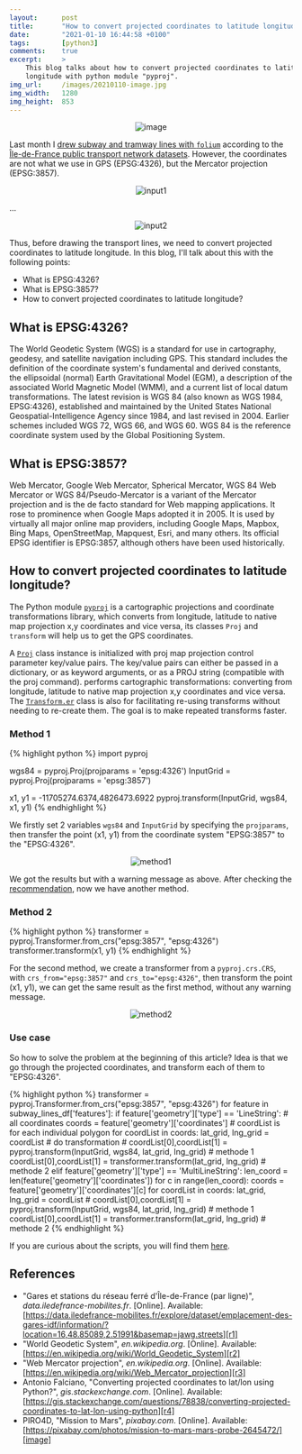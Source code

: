 ```yaml
---
layout:      post
title:       "How to convert projected coordinates to latitude longitude by Python"
date:        "2021-01-10 16:44:58 +0100"
tags:        [python3]
comments:    true
excerpt:     >
    This blog talks about how to convert projected coordinates to latitude
    longitude with python module "pyproj".
img_url:     /images/20210110-image.jpg
img_width:   1280
img_height:  853
---
```


<p align="center">
  <img alt="image"
  src="{{ site.baseurl }}/images/20210110-image.jpg"/>
</p>

Last month I [drew subway and tramway lines with `folium`][draw-transport-lines]
according to the [Île-de-France public transport network datasets][r1]. However,
the coordinates are not what we use in GPS (EPSG:4326), but the Mercator
projection (EPSG:3857).

<p align="center">
  <img alt="input1"
  src="{{ site.baseurl }}/images/20210110-input-1.png"/>
</p>
...
<p align="center">
  <img alt="input2"
  src="{{ site.baseurl }}/images/20210110-input-2.png"/>
</p>

Thus, before drawing the transport lines, we need to convert projected
coordinates to latitude longitude. In this blog, I'll talk about this with the
following points:
- What is EPSG:4326?
- What is EPSG:3857?
- How to convert projected coordinates to latitude longitude?

## What is EPSG:4326?
The World Geodetic System (WGS) is a standard for use in cartography, geodesy,
and satellite navigation including GPS. This standard includes the definition of
the coordinate system's fundamental and derived constants, the ellipsoidal
(normal) Earth Gravitational Model (EGM), a description of the associated World
Magnetic Model (WMM), and a current list of local datum transformations.
The latest revision is WGS 84 (also known as WGS 1984, EPSG:4326), established
and maintained by the United States National Geospatial-Intelligence Agency
since 1984, and last revised in 2004. Earlier schemes included WGS 72, WGS 66,
and WGS 60. WGS 84 is the reference coordinate system used by the Global
Positioning System.

## What is EPSG:3857?
Web Mercator, Google Web Mercator, Spherical Mercator, WGS 84 Web Mercator or
WGS 84/Pseudo-Mercator is a variant of the Mercator projection and is the de
facto standard for Web mapping applications. It rose to prominence when Google
Maps adopted it in 2005. It is used by virtually all major online map providers,
including Google Maps, Mapbox, Bing Maps, OpenStreetMap, Mapquest, Esri, and
many others. Its official EPSG identifier is EPSG:3857, although others have
been used historically.

## How to convert projected coordinates to latitude longitude?
The Python module [`pyproj`][pyproj] is a cartographic projections and
coordinate transformations library, which converts from longitude, latitude to
native map projection x,y coordinates and vice versa, its classes `Proj` and
`transform` will help us to get the GPS coordinates.

A [`Proj`][Proj] class instance is initialized with proj map projection control
parameter key/value pairs. The key/value pairs can either be passed in a
dictionary, or as keyword arguments, or as a PROJ string (compatible with the
proj command).
  performs cartographic transformations: converting from
longitude, latitude to native map projection x,y coordinates and vice versa. The
[`Transform.er`][Transformer] class is also for facilitating re-using transforms
without needing to re-create them. The goal is to make repeated transforms faster.

### Method 1
{% highlight python %}
import pyproj

wgs84 = pyproj.Proj(projparams = 'epsg:4326')
InputGrid = pyproj.Proj(projparams = 'epsg:3857')

x1, y1 = -11705274.6374,4826473.6922
pyproj.transform(InputGrid, wgs84, x1, y1)
{% endhighlight %}

We firstly set 2 variables `wgs84` and `InputGrid` by specifying the
`projparams`, then transfer the point (x1, y1) from the coordinate system
"EPSG:3857" to the "EPSG:4326".

<p align="center">
  <img alt="method1"
  src="{{ site.baseurl }}/images/20210110-metho1.png"/>
</p>

We got the results but with a warning message as above. After checking the
[recommendation][pyproj2 to 1], now we have another method.

### Method 2
{% highlight python %}
transformer = pyproj.Transformer.from_crs("epsg:3857", "epsg:4326")
transformer.transform(x1, y1)
{% endhighlight %}

For the second method, we create a transformer from a `pyproj.crs.CRS`, with
`crs_from="epsg:3857"` and `crs_to="epsg:4326"`, then transform the point
(x1, y1), we can get the same result as the first method, without any warning
message.

<p align="center">
  <img alt="method2"
  src="{{ site.baseurl }}/images/20210110-metho2.png"/>
</p>

### Use case
So how to solve the problem at the beginning of this article?
Idea is that we go through the projected coordinates, and transform each of them
to "EPSG:4326".

{% highlight python %}
transformer = pyproj.Transformer.from_crs("epsg:3857", "epsg:4326")
for feature in subway_lines_df['features']:
    if feature['geometry']['type'] == 'LineString':
        # all coordinates
        coords = feature['geometry']['coordinates']
        # coordList is for each individual polygon
        for coordList in coords:
            lat_grid, lng_grid = coordList
            # do transformation
            # coordList[0],coordList[1] = pyproj.transform(InputGrid, wgs84, lat_grid, lng_grid) # methode 1
            coordList[0],coordList[1] = transformer.transform(lat_grid, lng_grid) # methode 2
    elif feature['geometry']['type'] == 'MultiLineString':
        len_coord = len(feature['geometry']['coordinates'])
        for c in range(len_coord):
            coords = feature['geometry']['coordinates'][c]
            for coordList in coords:
                lat_grid, lng_grid = coordList
                # coordList[0],coordList[1] = pyproj.transform(InputGrid, wgs84, lat_grid, lng_grid) # methode 1
                coordList[0],coordList[1] = transformer.transform(lat_grid, lng_grid) # methode 2
{% endhighlight %}

If you are curious about the scripts, you will find them [here][notebook].

## References
- "Gares et stations du réseau ferré d'Île-de-France (par ligne)", _data.iledefrance-mobilites.fr_. [Online]. Available: [https://data.iledefrance-mobilites.fr/explore/dataset/emplacement-des-gares-idf/information/?location=16,48.85089,2.51991&basemap=jawg.streets][r1]
- "World Geodetic System", _en.wikipedia.org_. [Online]. Available: [https://en.wikipedia.org/wiki/World_Geodetic_System][r2]
- "Web Mercator projection", _en.wikipedia.org_. [Online]. Available: [https://en.wikipedia.org/wiki/Web_Mercator_projection][r3]
- Antonio Falciano, "Converting projected coordinates to lat/lon using Python?", _gis.stackexchange.com_. [Online]. Available: [https://gis.stackexchange.com/questions/78838/converting-projected-coordinates-to-lat-lon-using-python][r4]
- PIRO4D, "Mission to Mars", _pixabay.com_. [Online]. Available: [https://pixabay.com/photos/mission-to-mars-mars-probe-2645472/][image]

[r1]: https://data.iledefrance-mobilites.fr/explore/dataset/emplacement-des-gares-idf/information/?location=16,48.85089,2.51991&basemap=jawg.streets
[r2]: https://en.wikipedia.org/wiki/World_Geodetic_System
[r3]: https://en.wikipedia.org/wiki/Web_Mercator_projection
[r4]: https://gis.stackexchange.com/questions/78838/converting-projected-coordinates-to-lat-lon-using-python
[draw-transport-lines]: https://jingwen-z.github.io/draw-subway-and-tramway-with-folium/
[pyproj]: https://pyproj4.github.io/pyproj/stable/
[Proj]: https://pyproj4.github.io/pyproj/stable/api/proj.html?highlight=proj
[Transformer]: https://pyproj4.github.io/pyproj/v2.6.1rel/api/transformer.html?highlight=transform
[pyproj2 to 1]: https://pyproj4.github.io/pyproj/stable/gotchas.html#upgrading-to-pyproj-2-from-pyproj-1
[notebook]: https://github.com/jingwen-z/python-playground/blob/master/python_for_data_analysis/geovisualization/converting_projected_coordinates_to_latlon.ipynb
[image]: https://pixabay.com/photos/mission-to-mars-mars-probe-2645472/
